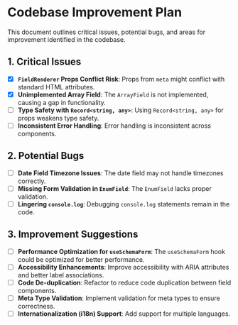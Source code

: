 # Codebase Improvement Plan

This document outlines critical issues, potential bugs, and areas for improvement identified in the codebase.

## 1. Critical Issues

- [x] **`FieldRenderer` Props Conflict Risk**: Props from `meta` might conflict with standard HTML attributes.
- [x] **Unimplemented Array Field**: The `ArrayField` is not implemented, causing a gap in functionality.
- [ ] **Type Safety with `Record<string, any>`**: Using `Record<string, any>` for props weakens type safety.
- [ ] **Inconsistent Error Handling**: Error handling is inconsistent across components.

## 2. Potential Bugs

- [ ] **Date Field Timezone Issues**: The date field may not handle timezones correctly.
- [ ] **Missing Form Validation in `EnumField`**: The `EnumField` lacks proper validation.
- [ ] **Lingering `console.log`**: Debugging `console.log` statements remain in the code.

## 3. Improvement Suggestions

- [ ] **Performance Optimization for `useSchemaForm`**: The `useSchemaForm` hook could be optimized for better performance.
- [ ] **Accessibility Enhancements**: Improve accessibility with ARIA attributes and better label associations.
- [ ] **Code De-duplication**: Refactor to reduce code duplication between field components.
- [ ] **Meta Type Validation**: Implement validation for meta types to ensure correctness.
- [ ] **Internationalization (i18n) Support**: Add support for multiple languages.